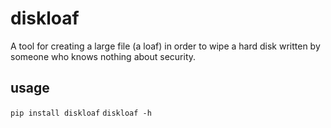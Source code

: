 # diskloaf

A tool for creating a large file (a loaf) in order to wipe a hard disk written by someone who knows nothing about security.

## usage

`pip install diskloaf`
`diskloaf -h`